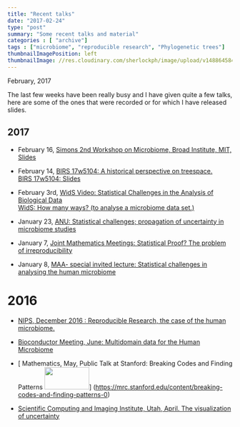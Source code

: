 ```yaml
---
title: "Recent talks"
date: "2017-02-24"
type: "post"
summary: "Some recent talks and material"
categories : [ "archive"]
tags : ["microbiome", "reproducible research", "Phylogenetic trees"]
thumbnailImagePosition: left
thumbnailImage: //res.cloudinary.com/sherlockph/image/upload/v1488645845/archive1_bfdaul.jpg
---
```


February, 2017

The last few weeks have been really busy and I have given
quite a few talks, here are some of the ones that were recorded or for which I have released slides.

<!--more-->

## 2017

 - February 16, [<i class="fa fa-file-pdf-o" style="font-size:24px;color:orange"></i>Simons 2nd Workshop on Microbiome, Broad Institute, MIT,  Slides](https://www.dropbox.com/s/zxukb6sal1h1n1k/SimonsMicrobiomeLongitudinalData.pdf?dl=0)

- February 14, [<i class="fa fa-file-movie-o" style="font-size:24px;color:red"></i>BIRS 17w5104: A historical perspective on treespace.](http://www.birs.ca/events/2017/5-day-workshops/17w5104/videos/watch/201702130901-Holmes.html)      
[<i class="fa fa-file-pdf-o" style="font-size:24px;color:orange"></i>BIRS 17w5104: Slides](http://www.birs.ca/workshops/2017/17w5104/files/Holmes-Phylo.pdf)

- February 3rd, [<i class="fa fa-file-movie-o" style="font-size:24px;color:red"></i>WidS Video: Statistical Challenges in the Analysis of Biological Data](https://www.youtube.com/watch?v=ft9hErHK9TU)      
[<i class="fa fa-file-pdf-o" style="font-size:24px;color:orange"></i>WidS: How many ways? (to analyse a microbiome data set.)](https://www.dropbox.com/s/nkho2nyk1erk0f7/WiDS_RR_Microbiome-2017.pdf?dl=0)

- January 23, [<i class="fa fa-file-pdf-o" style="font-size:24px;color:orange"></i> ANU: Statistical challenges; propagation of uncertainty in microbiome studies](https://www.dropbox.com/s/oy04gkn0i6lynd1/DADA_ANU.pdf?dl=0)

- January 7, [<i class="fa fa-file-pdf-o" style="font-size:24px;color:orange"></i> Joint Mathematics Meetings: Statistical Proof? The problem of irreproducibility](https://www.dropbox.com/s/k63xrrlbu27emyt/JMM-CEB_StatisticalProof-eda.pdf?dl=0)

- January 8, [<i class="fa fa-file-pdf-o" style="font-size:24px;color:orange"></i>  MAA- special invited lecture: Statistical challenges in analysing the human microbiome](https://www.dropbox.com/s/ix5jyeyg3ahcz5x/JMM_MAA_RR_Microbiome-2017.pdf?dl=0)


# 2016    

- [<i class="fa fa-file-movie-o" style="font-size:24px;color:red"></i> NIPS, December 2016 : Reproducible Research, the case of the human microbiome.](
https://channel9.msdn.com/Events/Neural-Information-Processing-Systems-Conference/Neural-Information-Processing-Systems-Conference-NIPS-2016/Reproducible-Research-the-Case-of-the-Human-Microbiome)

- [<i class="fa fa-file-pdf-o" style="font-size:24px;color:orange"></i> Bioconductor Meeting, June: Multidomain data  for the Human Microbiome](http://bioconductor.org/help/course-materials/2016/BioC2016/InvitedTalks1/160624-Holmes-MultitableMicrobiomeBioc.pdf)

- [<i class="fa fa-file-movie-o" style="font-size:24px;color:red"></i> Mathematics, May, Public Talk at Stanford: Breaking Codes and Finding Patterns <img src="http://res.cloudinary.com/sherlockph/image/upload/v1488142802/susan_holmes-davey_hubay2016_small_kmmjif.jpg" width="100" height="50">]
(https://mrc.stanford.edu/content/breaking-codes-and-finding-patterns-0)

- [<i class="fa fa-file-pdf-o" style="font-size:24px;color:orange"></i> 
Scientific Computing and Imaging Institute, Utah, April.
The visualization of uncertainty](https://www.dropbox.com/s/hbslt6shzw4d0nt/Geometry_of_Uncertainty_Utah.pdf?dl=0)    
